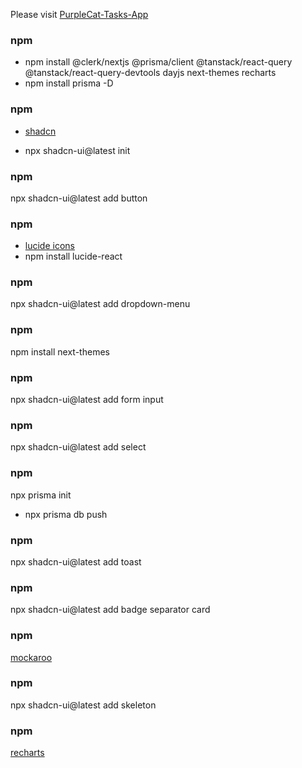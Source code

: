 Please visit [PurpleCat-Tasks-App](https://purple-cat-task.vercel.app/)

### npm

- npm install @clerk/nextjs @prisma/client @tanstack/react-query @tanstack/react-query-devtools dayjs next-themes recharts
- npm install prisma -D

### npm

- [shadcn](https://ui.shadcn.com/)

- npx shadcn-ui@latest init

### npm

npx shadcn-ui@latest add button

### npm

- [lucide icons](https://lucide.dev/)
- npm install lucide-react

### npm

npx shadcn-ui@latest add dropdown-menu

### npm

npm install next-themes

### npm

npx shadcn-ui@latest add form input

### npm

npx shadcn-ui@latest add select

### npm

npx prisma init

- npx prisma db push

### npm

npx shadcn-ui@latest add toast

### npm

npx shadcn-ui@latest add badge separator card

### npm

[mockaroo](https://www.mockaroo.com/)

### npm

npx shadcn-ui@latest add skeleton

### npm

[recharts](https://recharts.org/en-US/examples)
